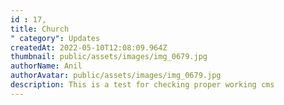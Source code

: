 ```yaml
---
id : 17,
title: Church
" category": Updates
createdAt: 2022-05-10T12:08:09.964Z
thumbnail: public/assets/images/img_0679.jpg
authorName: Anil
authorAvatar: public/assets/images/img_0679.jpg
description: This is a test for checking proper working cms
---
```

